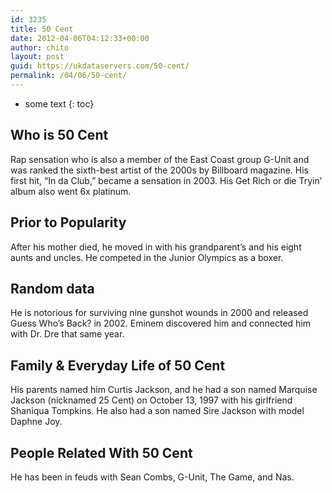 ```yaml
---
id: 3235
title: 50 Cent
date: 2012-04-06T04:12:33+00:00
author: chito
layout: post
guid: https://ukdataservers.com/50-cent/
permalink: /04/06/50-cent/
---
```


* some text
{: toc}
          
          
## Who is  50 Cent
                  
                  
                  
Rap sensation who is also a member of the East Coast group G-Unit and was ranked the sixth-best artist of the 2000s by Billboard magazine. His first hit, &#8220;In da Club,&#8221; became a sensation in 2003. His Get Rich or die Tryin&#8217; album also went 6x platinum.
                  
                
                
                
## Prior to Popularity 
                  
                  
                  
After his mother died, he moved in with his grandparent&#8217;s and his eight aunts and uncles. He competed in the Junior Olympics as a boxer.
                  
                
                
                
## Random data 
                  
                  
                  
He is notorious for surviving nine gunshot wounds in 2000 and released Guess Who&#8217;s Back? in 2002. Eminem discovered him and connected him with Dr. Dre that same year.
                  
                
                
                
## Family & Everyday Life of 50 Cent
                  
                  
                  
His parents named him Curtis Jackson, and he had a son named Marquise Jackson (nicknamed 25 Cent) on October 13, 1997 with his girlfriend Shaniqua Tompkins. He also had a son named Sire Jackson with model Daphne Joy.
                  
                
                
                
## People Related With  50 Cent
                  
                  
                  
He has been in feuds with Sean Combs, G-Unit, The Game, and Nas.
                  
                
              
            
          
          
          
    
    
  
